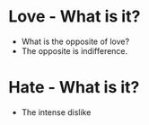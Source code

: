 # Love - What is it?
* What is the opposite of love?
* The opposite is indifference.

# Hate - What is it?
* The intense dislike
